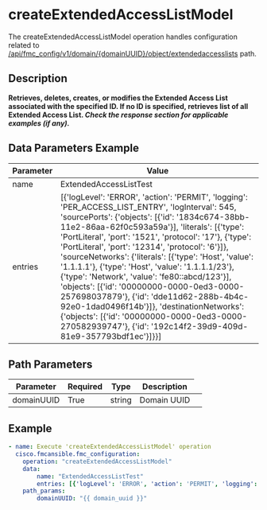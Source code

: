 # createExtendedAccessListModel

The createExtendedAccessListModel operation handles configuration related to [/api/fmc_config/v1/domain/{domainUUID}/object/extendedaccesslists](/paths//api/fmc_config/v1/domain/{domain_uuid}/object/extendedaccesslists.md) path.&nbsp;
## Description
**Retrieves, deletes, creates, or modifies the Extended Access List associated with the specified ID. If no ID is specified, retrieves list of all Extended Access List. _Check the response section for applicable examples (if any)._**

## Data Parameters Example
| Parameter | Value |
| --------- | -------- |
| name | ExtendedAccessListTest |
| entries | [{'logLevel': 'ERROR', 'action': 'PERMIT', 'logging': 'PER_ACCESS_LIST_ENTRY', 'logInterval': 545, 'sourcePorts': {'objects': [{'id': '1834c674-38bb-11e2-86aa-62f0c593a59a'}], 'literals': [{'type': 'PortLiteral', 'port': '1521', 'protocol': '17'}, {'type': 'PortLiteral', 'port': '12314', 'protocol': '6'}]}, 'sourceNetworks': {'literals': [{'type': 'Host', 'value': '1.1.1.1'}, {'type': 'Host', 'value': '1.1.1.1/23'}, {'type': 'Network', 'value': 'fe80::abcd/123'}], 'objects': [{'id': '00000000-0000-0ed3-0000-257698037879'}, {'id': 'dde11d62-288b-4b4c-92e0-1dad0496f14b'}]}, 'destinationNetworks': {'objects': [{'id': '00000000-0000-0ed3-0000-270582939747'}, {'id': '192c14f2-39d9-409d-81e9-357793bdf1ec'}]}}] |

## Path Parameters
| Parameter | Required | Type | Description |
| --------- | -------- | ---- | ----------- |
| domainUUID | True | string <td colspan=3> Domain UUID |

## Example
```yaml
- name: Execute 'createExtendedAccessListModel' operation
  cisco.fmcansible.fmc_configuration:
    operation: "createExtendedAccessListModel"
    data:
        name: "ExtendedAccessListTest"
        entries: [{'logLevel': 'ERROR', 'action': 'PERMIT', 'logging': 'PER_ACCESS_LIST_ENTRY', 'logInterval': 545, 'sourcePorts': {'objects': [{'id': '1834c674-38bb-11e2-86aa-62f0c593a59a'}], 'literals': [{'type': 'PortLiteral', 'port': '1521', 'protocol': '17'}, {'type': 'PortLiteral', 'port': '12314', 'protocol': '6'}]}, 'sourceNetworks': {'literals': [{'type': 'Host', 'value': '1.1.1.1'}, {'type': 'Host', 'value': '1.1.1.1/23'}, {'type': 'Network', 'value': 'fe80::abcd/123'}], 'objects': [{'id': '00000000-0000-0ed3-0000-257698037879'}, {'id': 'dde11d62-288b-4b4c-92e0-1dad0496f14b'}]}, 'destinationNetworks': {'objects': [{'id': '00000000-0000-0ed3-0000-270582939747'}, {'id': '192c14f2-39d9-409d-81e9-357793bdf1ec'}]}}]
    path_params:
        domainUUID: "{{ domain_uuid }}"

```